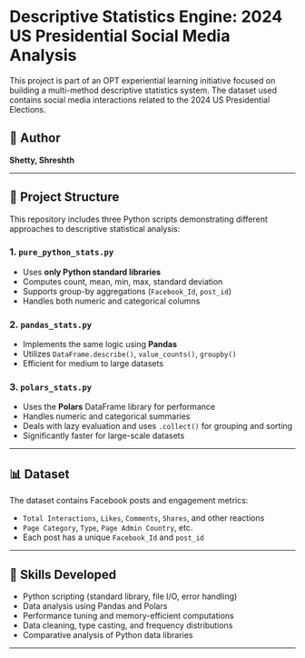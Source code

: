 # Descriptive Statistics Engine: 2024 US Presidential Social Media Analysis

This project is part of an OPT experiential learning initiative focused on building a multi-method descriptive statistics system. The dataset used contains social media interactions related to the 2024 US Presidential Elections.

## 👤 Author
**Shetty, Shreshth**

---

## 📁 Project Structure

This repository includes three Python scripts demonstrating different approaches to descriptive statistical analysis:

### 1. `pure_python_stats.py`
- Uses **only Python standard libraries**
- Computes count, mean, min, max, standard deviation
- Supports group-by aggregations (`Facebook_Id`, `post_id`)
- Handles both numeric and categorical columns

### 2. `pandas_stats.py`
- Implements the same logic using **Pandas**
- Utilizes `DataFrame.describe()`, `value_counts()`, `groupby()`
- Efficient for medium to large datasets

### 3. `polars_stats.py`
- Uses the **Polars** DataFrame library for performance
- Handles numeric and categorical summaries
- Deals with lazy evaluation and uses `.collect()` for grouping and sorting
- Significantly faster for large-scale datasets

---

## 📊 Dataset

The dataset contains Facebook posts and engagement metrics:
- `Total Interactions`, `Likes`, `Comments`, `Shares`, and other reactions
- `Page Category`, `Type`, `Page Admin Country`, etc.
- Each post has a unique `Facebook_Id` and `post_id`



---

## 🧠 Skills Developed

- Python scripting (standard library, file I/O, error handling)
- Data analysis using Pandas and Polars
- Performance tuning and memory-efficient computations
- Data cleaning, type casting, and frequency distributions
- Comparative analysis of Python data libraries

---
